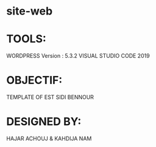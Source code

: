 # site-web
# TOOLS:
WORDPRESS Version : 5.3.2
VISUAL STUDIO CODE 2019
# OBJECTIF:
TEMPLATE OF EST SIDI BENNOUR
# DESIGNED BY:
HAJAR ACHOUJ & KAHDIJA NAM




